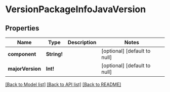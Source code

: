 # VersionPackageInfoJavaVersion

## Properties
Name | Type | Description | Notes
------------ | ------------- | ------------- | -------------
**component** | **String!** |  | [optional] [default to null]
**majorVersion** | **Int!** |  | [optional] [default to null]

[[Back to Model list]](../README.md#documentation-for-models) [[Back to API list]](../README.md#documentation-for-api-endpoints) [[Back to README]](../README.md)


